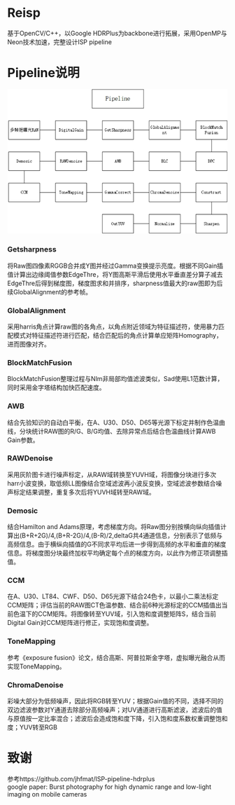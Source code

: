 # Reisp
基于OpenCV/C++，以Google HDRPlus为backbone进行拓展，采用OpenMP与Neon技术加速，完整设计ISP pipeline

# Pipeline说明

![pipeline](https://github.com/laiyiya/reisp/blob/main/Pic/isp%20pipeline.jpg)

### Getsharpness 
将Raw图四像素RGGB合并成Y图并经过Gamma变换提示亮度。根据不同Gain插值计算出边缘阈值参数EdgeThre，将Y图高斯平滑后使用水平垂直差分算子减去EdgeThre后得到梯度图，梯度图求和并排序，sharpness值最大的raw图即为后续GlobalAlignment的参考帧。
### GlobalAlignment
采用harris角点计算raw图的各角点，以角点附近领域为特征描述符，使用暴力匹配模式对特征描述符进行匹配，结合匹配后的角点计算单应矩阵Homography，进而图像对齐。
### BlockMatchFusion
BlockMatchFusion整理过程与Nlm非局部均值滤波类似，Sad使用L1范数计算，同时采用金字塔结构加快匹配速度。
### AWB
结合先验知识的自动白平衡，在A、U30、D50、D65等光源下标定并制作色温曲线，分块统计RAW图的R/G、B/G均值、去除异常点后结合色温曲线计算AWB Gain参数。
### RAWDenoise
采用灰阶图卡进行噪声标定，从RAW域转换至YUVH域，将图像分块进行多次harr小波变换，取低频LL图像结合空域滤波再小波反变换，空域滤波参数结合噪声标定结果调整，重复多次后将YUVH域转至RAW域。
### Demosic
结合Hamilton and Adams原理，考虑梯度方向。将Raw图分别按横向纵向插值计算出(B+R+2G)/4,(B+R-2G)/4,(B-R)/2,deltaG共4通道信息，分别表示了低频与高频信息。由于横纵向插值的G不同求平均后进一步得到高频的水平和垂直的梯度信息。将梯度图分块最终加权平均确定每个点的梯度方向，以此作为修正项调整插值。

### CCM 
在A、U30、LT84、CWF、D50、D65光源下结合24色卡，以最小二乘法标定CCM矩阵；评估当前的RAW图CT色温参数、结合前6种光源标定的CCM插值出当前色温下的CCM矩阵。将图像转至YUV域，引入饱和度调整矩阵S，结合当前Digital Gain对CCM矩阵进行修正，实现饱和度调整。
### ToneMapping
参考《exposure fusion》论文，结合高斯、阿普拉斯金字塔，虚拟曝光融合从而实现ToneMapping。

### ChromaDenoise 
彩噪大部分为低频噪声，因此将RGB转至YUV；根据Gain值的不同，选择不同的双边滤波参数对Y通道去除部分高频噪声；对UV通道进行高斯滤波，滤波后的值与原值按一定比率混合；滤波后会造成饱和度下降，引入饱和度系数权重调整饱和度；YUV转至RGB


# 致谢
参考https://github.com/jhfmat/ISP-pipeline-hdrplus  
google paper: Burst photography for high dynamic range and low-light imaging on mobile cameras
